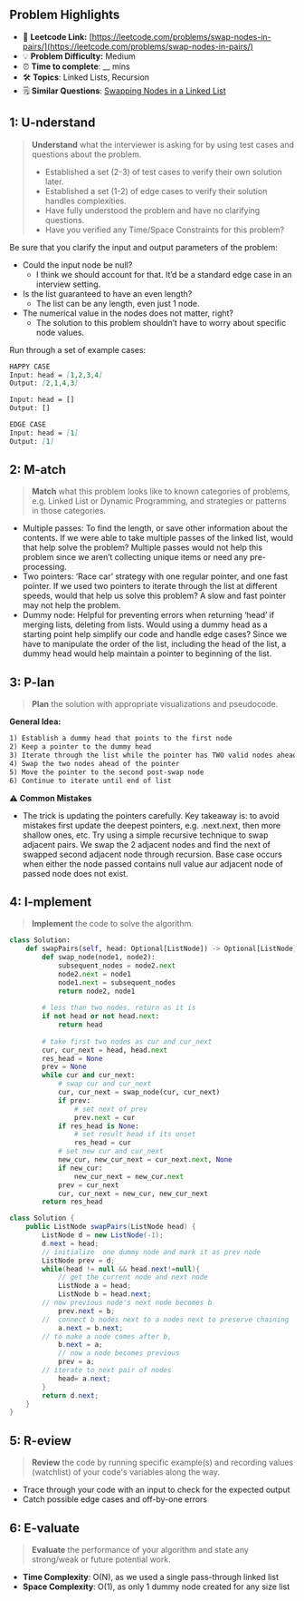 ## Problem Highlights

* 🔗 **Leetcode Link:** [https://leetcode.com/problems/swap-nodes-in-pairs/](https://leetcode.com/problems/swap-nodes-in-pairs/)
* 💡 **Problem Difficulty:** Medium
* ⏰ **Time to complete**: __ mins
* 🛠️ **Topics**: Linked Lists, Recursion
* 🗒️ **Similar Questions**: [Swapping Nodes in a Linked List](https://leetcode.com/problems/swapping-nodes-in-a-linked-list/)
    
## 1: U-nderstand
 
> **Understand** what the interviewer is asking for by using test cases and questions about the problem.
> 
> - Established a set (2-3) of test cases to verify their own solution later.
> - Established a set (1-2) of edge cases to verify their solution handles complexities.
> - Have fully understood the problem and have no clarifying questions.
> - Have you verified any Time/Space Constraints for this problem?

Be sure that you clarify the input and output parameters of the problem:

- Could the input node be null?
  - I think we should account for that. It’d be a standard edge case in an interview setting.
- Is the list guaranteed to have an even length?
  - The list can be any length, even just 1 node.
- The numerical value in the nodes does not matter, right?
  - The solution to this problem shouldn’t have to worry about specific node values.

Run through a set of example cases:

```markdown
HAPPY CASE
Input: head = [1,2,3,4]
Output: [2,1,4,3]

Input: head = []
Output: []

EDGE CASE
Input: head = [1]
Output: [1]
```   
    
## 2: M-atch

> **Match** what this problem looks like to known categories of problems, e.g. Linked List or Dynamic Programming, and strategies or patterns in those categories.

- Multiple passes: To find the length, or save other information about the contents. If we were able to take multiple passes of the linked list, would that help solve the problem? Multiple passes would not help this problem since we aren’t collecting unique items or need any pre-processing.
- Two pointers: ‘Race car’ strategy with one regular pointer, and one fast pointer. If we used two pointers to iterate through the list at different speeds, would that help us solve this problem?
A slow and fast pointer may not help the problem.
- Dummy node: Helpful for preventing errors when returning ‘head’ if merging lists, deleting from lists. Would using a dummy head as a starting point help simplify our code and handle edge cases? Since we have to manipulate the order of the list, including the head of the list, a dummy head would help maintain a pointer to beginning of the list.

## 3: P-lan

> **Plan** the solution with appropriate visualizations and pseudocode.

**General Idea:** 

```markdown
1) Establish a dummy head that points to the first node
2) Keep a pointer to the dummy head
3) Iterate through the list while the pointer has TWO valid nodes ahead
4) Swap the two nodes ahead of the pointer
5) Move the pointer to the second post-swap node
6) Continue to iterate until end of list
```

⚠️ **Common Mistakes**

* The trick is updating the pointers carefully. Key takeaway is: to avoid mistakes first update the deepest pointers, e.g. .next.next, then more shallow ones, etc. Try using a simple recursive technique to swap adjacent pairs. We swap the 2 adjacent nodes and find the next of swapped second adjacent node through recursion. Base case occurs when either the node passed contains null value aur adjacent node of passed node does not exist.

## 4: I-mplement

> **Implement** the code to solve the algorithm.

```python
class Solution:
    def swapPairs(self, head: Optional[ListNode]) -> Optional[ListNode]:
        def swap_node(node1, node2):
            subsequent_nodes = node2.next
            node2.next = node1
            node1.next = subsequent_nodes
            return node2, node1
        
        # less than two nodes, return as it is
        if not head or not head.next:
            return head
        
        # take first two nodes as cur and cur_next
        cur, cur_next = head, head.next
        res_head = None
        prev = None
        while cur and cur_next:
            # swap cur and cur_next
            cur, cur_next = swap_node(cur, cur_next)
            if prev:
                # set next of prev
                prev.next = cur
            if res_head is None:
                # set result head if its unset
                res_head = cur
            # set new cur and cur_next
            new_cur, new_cur_next = cur_next.next, None
            if new_cur:
                new_cur_next = new_cur.next
            prev = cur_next
            cur, cur_next = new_cur, new_cur_next
        return res_head
```
```java
class Solution {
    public ListNode swapPairs(ListNode head) {
        ListNode d = new ListNode(-1);
        d.next = head;
        // initialize  one dummy node and mark it as prev node
        ListNode prev = d;
        while(head != null && head.next!=null){
            // get the current node and next node
            ListNode a = head;
            ListNode b = head.next;
	    // now previous node's next node becomes b
            prev.next = b;
	    //  connect b nodes next to a nodes next to preserve chaining 
            a.next = b.next;	
	    // to make a node comes after b,
            b.next = a;
            // now a node becomes previous 	
            prev = a;
	    // iterate to next pair of nodes 
            head= a.next;
        } 
        return d.next;
    }
}
```
    
## 5: R-eview

> **Review** the code by running specific example(s) and recording values (watchlist) of your code's variables along the way.

- Trace through your code with an input to check for the expected output
- Catch possible edge cases and off-by-one errors

## 6: E-valuate

> **Evaluate** the performance of your algorithm and state any strong/weak or future potential work.
    
* **Time Complexity**: O(N), as we used a single pass-through linked list
* **Space Complexity**: O(1), as only 1 dummy node created for any size list
